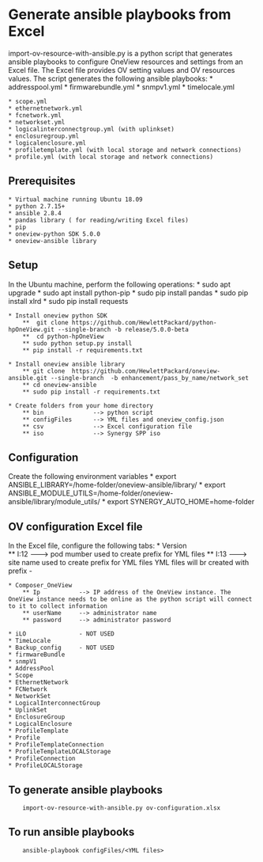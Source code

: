 # Generate ansible playbooks from Excel

import-ov-resource-with-ansible.py is a python script that generates ansible playbooks to configure OneView resources and settings from an Excel file.
The Excel file provides OV setting values and OV resources values.
The script generates the following ansible playbooks:
    * addresspool.yml
    * firmwarebundle.yml
    * snmpv1.yml
    * timelocale.yml

    * scope.yml
    * ethernetnetwork.yml
    * fcnetwork.yml
    * networkset.yml
    * logicalinterconnectgroup.yml (with uplinkset)
    * enclosuregroup.yml
    * logicalenclosure.yml
    * profiletemplate.yml (with local storage and network connections)
    * profile.yml (with local storage and network connections)




## Prerequisites
    * Virtual machine running Ubuntu 18.09
    * python 2.7.15+
    * ansible 2.8.4
    * pandas library ( for reading/writing Excel files)
    * pip 
    * oneview-python SDK 5.0.0
    * oneview-ansible library 

## Setup
In the Ubuntu machine, perform the following operations:
    * sudo apt upgrade
    * sudo apt install python-pip
    * sudo pip install pandas
    * sudo pip install xlrd
    * sudo pip install requests

    * Install oneview python SDK
        **  git clone https://github.com/HewlettPackard/python-hpOneView.git --single-branch -b release/5.0.0-beta
        ** 	cd python-hpOneView
	    ** sudo python setup.py install 
        ** pip install -r requirements.txt
    
    * Install oneview ansible library
        ** git clone  https://github.com/HewlettPackard/oneview-ansible.git --single-branch  -b enhancement/pass_by_name/network_set
	    ** cd oneview-ansible
        ** sudo pip install -r requirements.txt   
    
    * Create folders from your home directory
        ** bin              --> python script
        ** configFiles      --> YML files and oneview_config.json
        ** csv              --> Excel configuration file
        ** iso              --> Synergy SPP iso
    
## Configuration
Create the following environment variables
    * export ANSIBLE_LIBRARY=/home-folder/oneview-ansible/library/
    * export ANSIBLE_MODULE_UTILS=/home-folder/oneview-ansible/library/module_utils/
    * export SYNERGY_AUTO_HOME=home-folder

## OV configuration Excel file
In the Excel file, configure the following tabs:
    * Version          
        ** I:12     ---> pod mumber used to create prefix for YML files
        ** I:13     ---> site name used to create prefix for YML files
    YML files will br created with prefix <site>-<POD>

    * Composer_OneView
        ** Ip           --> IP address of the OneView instance. The OneView instance needs to be online as the python script will connect to it to collect information
        ** userName     --> administrator name
        ** password     --> administrator password
    
    * iLO               - NOT USED
    * TimeLocale
    * Backup_config     - NOT USED
    * firmwareBundle
    * snmpV1
    * AddressPool
    * Scope
    * EthernetNetwork
    * FCNetwork
    * NetworkSet
    * LogicalInterconnectGroup
    * UplinkSet
    * EnclosureGroup
    * LogicalEnclosure
    * ProfileTemplate
    * Profile
    * ProfileTemplateConnection
    * ProfileTemplateLOCALStorage
    * ProfileConnection
    * ProfileLOCALStorage



## To generate ansible playbooks

```
    import-ov-resource-with-ansible.py ov-configuration.xlsx

```

## To run ansible playbooks

```
    ansible-playbook configFiles/<YML files>

```
